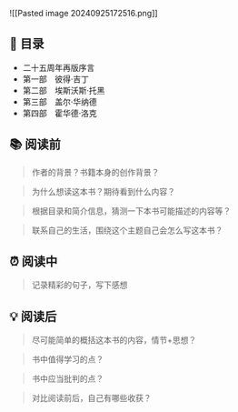 ![[Pasted image 20240925172516.png]]

## 📑 目录
* 二十五周年再版序言  
* 第一部　彼得·吉丁  
* 第二部　埃斯沃斯·托黑  
* 第三部　盖尔·华纳德  
* 第四部　霍华德·洛克
## 📚 阅读前
> 作者的背景？书籍本身的创作背景？

> 为什么想读这本书？期待看到什么内容？

> 根据目录和简介信息，猜测一下本书可能描述的内容等？

> 联系自己的生活，围绕这个主题自己会怎么写这本书？
## ⏰ 阅读中
> 记录精彩的句子，写下感想
##  💡 阅读后
> 尽可能简单的概括这本书的内容，情节+思想？

> 书中值得学习的点？

> 书中应当批判的点？

> 对比阅读前后，自己有哪些收获？ 
